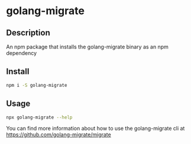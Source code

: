 # golang-migrate

## Description

An npm package that installs the golang-migrate binary as an npm dependency

## Install

```bash
npm i -S golang-migrate
```

## Usage

```bash
npx golang-migrate --help
```

You can find more information about how to use the golang-migrate cli at https://github.com/golang-migrate/migrate
